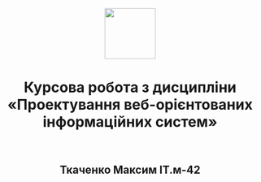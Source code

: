 <p align="center">
    <a href="https://github.com/yiisoft" target="_blank">
        <img src="https://avatars0.githubusercontent.com/u/993323" height="100px">
    </a>
    <h1 align="center">Курсова робота з дисципліни «Проектування веб-орієнтованих інформаційних систем»</h1>
    <br>
   <h2 align="center">Ткаченко Максим ІТ.м-42</h2>
</p>